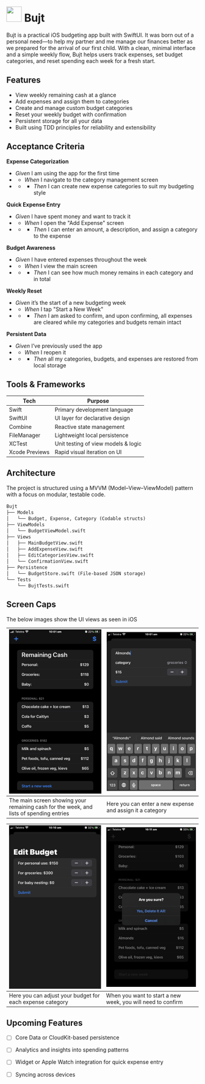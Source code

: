 # <img src="https://github.com/user-attachments/assets/3b0f2c81-1e9a-4002-bb7a-675b50468f77" height="40" width="40"> Bujt
Bujt is a practical iOS budgeting app built with SwiftUI. It was born out of a personal need—to help my partner and me manage our finances better as we prepared for the arrival of our first child. With a clean, minimal interface and a simple weekly flow, Bujt helps users track expenses, set budget categories, and reset spending each week for a fresh start.

## Features
- View weekly remaining cash at a glance
- Add expenses and assign them to categories
- Create and manage custom budget categories
- Reset your weekly budget with confirmation
- Persistent storage for all your data
- Built using TDD principles for reliability and extensibility

## Acceptance Criteria
**Expense Categorization**
- *Given* I am using the app for the first time
- - *When* I navigate to the category management screen
- - - *Then* I can create new expense categories to suit my budgeting style

**Quick Expense Entry**
- *Given* I have spent money and want to track it
- - *When* I open the "Add Expense" screen
- - - *Then* I can enter an amount, a description, and assign a category to the expense

**Budget Awareness**
- *Given* I have entered expenses throughout the week
- - *When* I view the main screen
- - - *Then* I can see how much money remains in each category and in total

**Weekly Reset**
- *Given* it’s the start of a new budgeting week
- - *When* I tap "Start a New Week"
- - - *Then* I am asked to confirm, and upon confirming, all expenses are cleared while my categories and budgets remain intact

**Persistent Data**
- *Given* I’ve previously used the app
- - *When* I reopen it
- - - *Then* all my categories, budgets, and expenses are restored from local storage

## Tools & Frameworks
| Tech | Purpose |
| --------- | --------- |
| Swift	| Primary development language |
| SwiftUI	| UI layer for declarative design |
| Combine	| Reactive state management |
| FileManager	| Lightweight local persistence |
| XCTest | Unit testing of view models & logic |
| Xcode Previews| Rapid visual iteration on UI |

## Architecture
The project is structured using a MVVM (Model–View–ViewModel) pattern with a focus on modular, testable code.
```
Bujt
├── Models
│   └── Budget, Expense, Category (Codable structs)
├── ViewModels
│   └── BudgetViewModel.swift
├── Views
│   ├── MainBudgetView.swift
│   ├── AddExpenseView.swift
│   ├── EditCategoriesView.swift
│   └── ConfirmationView.swift
├── Persistence
│   └── BudgetStore.swift (File-based JSON storage)
└── Tests
    └── BujtTests.swift
```

## Screen Caps
The below images show the UI views as seen in iOS

| ![The main screen showing your remaining cash for the week, and lists of spending entries](/caps/Main.PNG) | ![Here you can enter a new expense and assign it a category](/caps/Add.PNG) |
| --------- | ---------- |
| The main screen showing your remaining cash for the week, and lists of spending entries | Here you can enter a new expense and assign it a category |

| ![Here you can adjust your budget for each expense category](/caps/Edit.PNG) | ![When you want to start a new week, you will need to confirm](/caps/Confirm.PNG) |
| --------- | ---------- |
| Here you can adjust your budget for each expense category | When you want to start a new week, you will need to confirm |

## Upcoming Features
- [ ] Core Data or CloudKit-based persistence
- [ ] Analytics and insights into spending patterns
- [ ] Widget or Apple Watch integration for quick expense entry
- [ ] Syncing across devices

